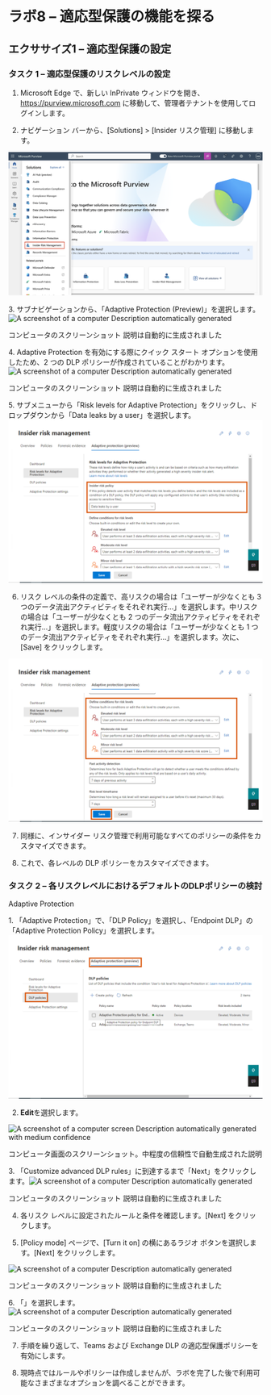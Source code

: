 #  ラボ8 – 適応型保護の機能を探る

## エクササイズ1 – 適応型保護の設定

### タスク 1 – 適応型保護のリスクレベルの設定

1.  Microsoft Edge で、新しい InPrivate
    ウィンドウを開き、https://purview.microsoft.com
    に移動して、管理者テナントを使用してログインします。

2.  ナビゲーション バーから、\[Solutions\] \> \[Insider リスク管理\]
    に移動します。

![](./media/image1.png)

3\. サブナビゲーションから、「Adaptive Protection
(Preview)」を選択します。![A screenshot of a computer Description
automatically generated](./media/image2.png)

コンピュータのスクリーンショット 説明は自動的に生成されました

4\. Adaptive Protection を有効にする際にクイック スタート
オプションを使用したため、2 つの DLP
ポリシーが作成されていることがわかります。![A screenshot of a computer
Description automatically generated](./media/image3.png)

コンピュータのスクリーンショット 説明は自動的に生成されました

5\. サブメニューから「Risk levels for Adaptive
Protection」をクリックし、ドロップダウンから「Data leaks by a
user」を選択します。![BrokenImage](./media/image4.png)


6.  リスク レベルの条件の定義で、高リスクの場合は「ユーザーが少なくとも
    3
    つのデータ流出アクティビティをそれぞれ実行…」を選択します。中リスクの場合は「ユーザーが少なくとも
    2
    つのデータ流出アクティビティをそれぞれ実行…」を選択します。軽度リスクの場合は「ユーザーが少なくとも
    1
    つのデータ流出アクティビティをそれぞれ実行…」を選択します。次に、\[Save\]
    をクリックします。

![BrokenImage](./media/image5.png)


7.  同様に、インサイダー
    リスク管理で利用可能なすべてのポリシーの条件をカスタマイズできます。

8.  これで、各レベルの DLP ポリシーをカスタマイズできます。

### タスク 2 – 各リスクレベルにおけるデフォルトのDLPポリシーの検討

Adaptive Protection

1\. 「Adaptive Protection」で、「DLP Policy」を選択し、「Endpoint
DLP」の「Adaptive Protection
Policy」を選択します。![BrokenImage](./media/image6.png)


2.  **Edit**を選択します。

![A screenshot of a computer screen Description automatically generated
with medium confidence](./media/image7.png)

コンピュータ画面のスクリーンショット。中程度の信頼性で自動生成された説明

3\. 「Customize advanced DLP
rules」に到達するまで「Next」をクリックします。![A screenshot of a
computer Description automatically generated](./media/image8.png)

コンピュータのスクリーンショット 説明は自動的に生成されました

4.  各リスク レベルに設定されたルールと条件を確認します。\[Next\]
    をクリックします。

5.  \[Policy mode\] ページで、\[Turn it on\] の横にあるラジオ
    ボタンを選択します。\[Next\] をクリックします。

![A screenshot of a computer Description automatically
generated](./media/image9.png)

コンピュータのスクリーンショット 説明は自動的に生成されました

6\. 「」を選択します。![A screenshot of a computer Description
automatically generated](./media/image9.png)

コンピュータのスクリーンショット 説明は自動的に生成されました

7.  手順を繰り返して、Teams および Exchange DLP
    の適応型保護ポリシーを有効にします。

8.  現時点ではルールやポリシーは作成しませんが、ラボを完了した後で利用可能なさまざまなオプションを調べることができます。
